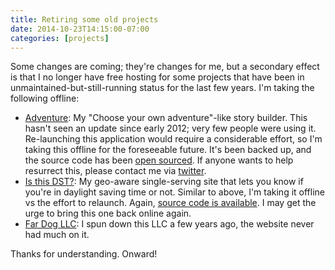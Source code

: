 ```yaml
---
title: Retiring some old projects
date: 2014-10-23T14:15:00-07:00
categories: [projects]
---
```


Some changes are coming; they're changes for me, but a secondary effect is that I no longer have free hosting for some projects that have been in unmaintained-but-still-running status for the last few years. I'm taking the following offline:

- [Adventure](http://adventure.fardo.gs): My "Choose your own adventure"-like story builder. This hasn't seen an update since early 2012; very few people were using it. Re-launching this application would require a considerable effort, so I'm taking this offline for the foreseeable future. It's been backed up, and the source code has been [open sourced](https://github.com/fardog/adventure). If anyone wants to help resurrect this, please contact me via [twitter](https://twitter.com/milkandtang).
- [Is this DST?](http://isthisdst.us/): My geo-aware single-serving site that lets you know if you're in daylight saving time or not. Similar to above, I'm taking it offline vs the effort to relaunch. Again, [source code is available](https://github.com/fardog/isthisdst). I may get the urge to bring this one back online again.
- [Far Dog LLC](http://www.fardogllc.com): I spun down this LLC a few years ago, the website never had much on it.

Thanks for understanding. Onward!
